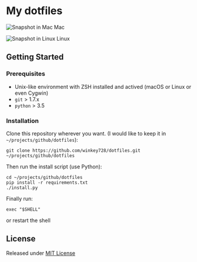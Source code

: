 # My dotfiles

![Snapshot in Mac](http://ox8rz7kte.bkt.clouddn.com/images/dotfiles/mac.png?imageView2/2/w/650) 
Mac

![Snapshot in Linux](http://ox8rz7kte.bkt.clouddn.com/images/dotfiles/linux.png?imageView2/2/w/650)
Linux

## Getting Started

### Prerequisites
* Unix-like environment with ZSH installed and actived (macOS or Linux or even Cygwin)
* `git` > 1.7.x
* `python` > 3.5

### Installation
Clone this repository wherever you want. (I would like to keep it in `~/projects/github/dotfiles`):
```
git clone https://github.com/winkey728/dotfiles.git ~/projects/github/dotfiles
```
Then run the install script (use Python):
```
cd ~/projects/github/dotfiles
pip install -r requirements.txt
./install.py
```
Finally run:
```
exec "$SHELL"
```
or restart the shell

## License
Released under [MIT License](https://github.com/winkey728/dotfiles/blob/master/LICENSE) 

